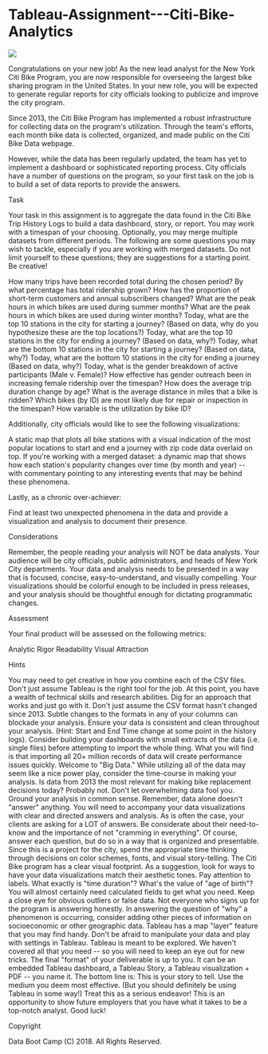 # Tableau-Assignment---Citi-Bike-Analytics
![](citi-bike-station-bikes.jpg)

Congratulations on your new job! As the new lead analyst for the New York Citi Bike Program, you are now responsible for overseeing the largest bike sharing program in the United States. In your new role, you will be expected to generate regular reports for city officials looking to publicize and improve the city program.

Since 2013, the Citi Bike Program has implemented a robust infrastructure for collecting data on the program's utilization. Through the team's efforts, each month bike data is collected, organized, and made public on the Citi Bike Data webpage.

However, while the data has been regularly updated, the team has yet to implement a dashboard or sophisticated reporting process. City officials have a number of questions on the program, so your first task on the job is to build a set of data reports to provide the answers. 


Task

Your task in this assignment is to aggregate the data found in the Citi Bike Trip History Logs to build a data dashboard, story, or report.  You may work with a timespan of your choosing. Optionally, you may merge multiple datasets from different periods. The following are some questions you may wish to tackle, especially if you are working with merged datasets. Do not limit yourself to these questions; they are suggestions for a starting point. Be creative!


How many trips have been recorded total during the chosen period?
By what percentage has total ridership grown? 
How has the proportion of short-term customers and annual subscribers changed?
What are the peak hours in which bikes are used during summer months? 
What are the peak hours in which bikes are used during winter months?
Today, what are the top 10 stations in the city for starting a journey? (Based on data, why do you hypothesize these are the top locations?)
Today, what are the top 10 stations in the city for ending a journey? (Based on data, why?)
Today, what are the bottom 10 stations in the city for starting a journey? (Based on data, why?)
Today, what are the bottom 10 stations in the city for ending a journey (Based on data, why?)
Today, what is the gender breakdown of active participants (Male v. Female)?
How effective has gender outreach been in increasing female ridership over the timespan?
How does the average trip duration change by age?
What is the average distance in miles that a bike is ridden?
Which bikes (by ID) are most likely due for repair or inspection in the timespan? 
How variable is the utilization by bike ID?


Additionally, city officials would like to see the following visualizations:


A static map that plots all bike stations with a visual indication of the most popular locations to start and end a journey with zip code data overlaid on top.
If you're working with a merged dataset: a dynamic map that shows how each station's popularity changes over time (by month and year) -- with commentary pointing to any interesting events that may be behind these phenomena.


Lastly, as a chronic over-achiever:


Find at least two unexpected phenomena in the data and provide a visualization and analysis to document their presence. 



Considerations

Remember, the people reading your analysis will NOT be data analysts. Your audience will be city officials, public administrators, and heads of New York City departments. Your data and analysis needs to be presented in a way that is focused, concise, easy-to-understand, and visually compelling. Your visualizations should be colorful enough to be included in press releases, and your analysis should be thoughtful enough for dictating programmatic changes. 


Assessment

Your final product will be assessed on the following metrics: 


Analytic Rigor
Readability
Visual Attraction



Hints


You may need to get creative in how you combine each of the CSV files. Don't just assume Tableau is the right tool for the job. At this point, you have a wealth of technical skills and research abilities. Dig for an approach that works and just go with it.
Don't just assume the CSV format hasn't changed since 2013. Subtle changes to the formats in any of your columns can blockade your analysis. Ensure your data is consistent and clean throughout your analysis. (Hint: Start and End Time change at some point in the history logs).
Consider building your dashboards with small extracts of the data (i.e. single files) before attempting to import the whole thing. What you will find is that importing all 20+ million records of data will create performance issues quickly. Welcome to "Big Data."
While utilizing all of the data may seem like a nice power play, consider the time-course in making your analysis. Is data from 2013 the most relevant for making bike replacement decisions today? Probably not. Don't let overwhelming data fool you. Ground your analysis in common sense.
Remember, data alone doesn't "answer" anything. You will need to accompany your data visualizations with clear and directed answers and analysis. 
As is often the case, your clients are asking for a LOT of answers. Be considerate about their need-to-know and the importance of not "cramming in everything". Of course, answer each question, but do so in a way that is organized and presentable. 
Since this is a project for the city, spend the appropriate time thinking through decisions on color schemes, fonts, and visual story-telling. The Citi Bike program has a clear visual footprint. As a suggestion, look for ways to have your data visualizations match their aesthetic tones.
Pay attention to labels. What exactly is "time duration"? What's the value of "age of birth"? You will almost certainly need calculated fields to get what you need.
Keep a close eye for obvious outliers or false data. Not everyone who signs up for the program is answering honestly.
In answering the question of "why" a phenomenon is occurring, consider adding other pieces of information on socioeconomic or other geographic data. Tableau has a map "layer" feature that you may find handy. 
Don't be afraid to manipulate your data and play with settings in Tableau. Tableau is meant to be explored. We haven't covered all that you need -- so you will need to keep an eye out for new tricks. 
The final "format" of your deliverable is up to you. It can be an embedded Tableau dashboard, a Tableau Story, a Tableau visualization + PDF -- you name it. The bottom line is: This is your story to tell. Use the medium you deem most effective. (But you should definitely be using Tableau in some way!)
Treat this as a serious endeavor! This is an opportunity to show future employers that you have what it takes to be a top-notch analyst. 
Good luck!



Copyright

Data Boot Camp (C) 2018. All Rights Reserved.
